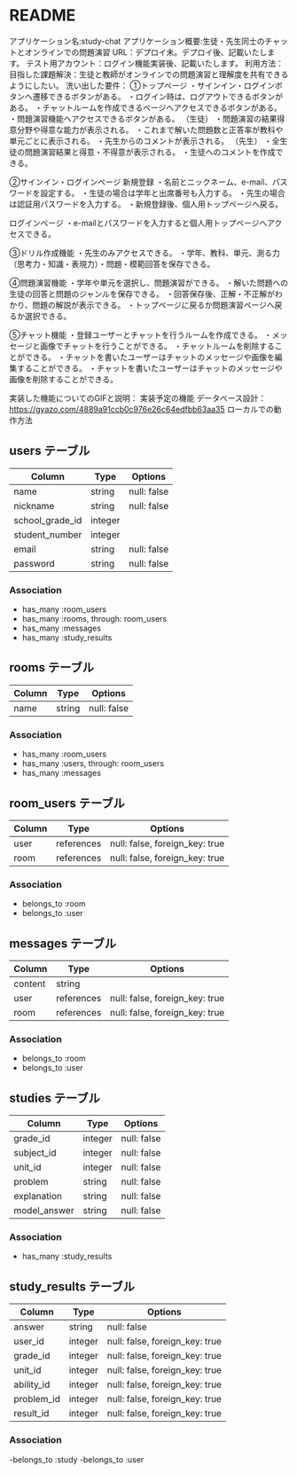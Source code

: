 # README
アプリケーション名:study-chat
アプリケーション概要:生徒・先生同士のチャットとオンラインでの問題演習
URL：デプロイ未。デプロイ後、記載いたします。
テスト用アカウント：ログイン機能実装後、記載いたします。
利用方法：
目指した課題解決：生徒と教師がオンラインでの問題演習と理解度を共有できるようにしたい。
洗い出した要件：
①トップページ
・サインイン・ログインボタンへ遷移できるボタンがある。
・ログイン時は、ログアウトできるボタンがある。
・チャットルームを作成できるページへアクセスできるボタンがある。
・問題演習機能へアクセスできるボタンがある。
（生徒）
・問題演習の結果得意分野や得意な能力が表示される。
・これまで解いた問題数と正答率が教科や単元ごとに表示される。
・先生からのコメントが表示される。
（先生）
・全生徒の問題演習結果と得意・不得意が表示される。
・生徒へのコメントを作成できる。

②サインイン・ログインページ
新規登録
・名前とニックネーム、e-mail、パスワードを設定する。
・生徒の場合は学年と出席番号も入力する。
・先生の場合は認証用パスワードを入力する。
・新規登録後、個人用トップページへ戻る。

ログインページ
・e-mailとパスワードを入力すると個人用トップページへアクセスできる。

③ドリル作成機能
・先生のみアクセスできる。
・学年、教科、単元、測る力（思考力・知識・表現力）・問題・模範回答を保存できる。

④問題演習機能
・学年や単元を選択し、問題演習ができる。
・解いた問題への生徒の回答と問題のジャンルを保存できる。
・回答保存後、正解・不正解がわかり、問題の解説が表示できる。
・トップページに戻るか問題演習ページへ戻るか選択できる。

⑤チャット機能
・登録ユーザーとチャットを行うルームを作成できる。
・メッセージと画像でチャットを行うことができる。
・チャットルームを削除することができる。
・チャットを書いたユーザーはチャットのメッセージや画像を編集することができる。
・チャットを書いたユーザーはチャットのメッセージや画像を削除することができる。

実装した機能についてのGIFと説明：
実装予定の機能
データベース設計：https://gyazo.com/4889a91ccb0c976e26c64edfbb63aa35
ローカルでの動作方法

## users テーブル

| Column          | Type    | Options     |
| --------------- | ------- | ----------- |
| name            | string  | null: false |
| nickname        | string  | null: false |
| school_grade_id | integer |             |
| student_number  | integer |             |
| email           | string  | null: false |
| password        | string  | null: false |

### Association

- has_many :room_users
- has_many :rooms, through: room_users
- has_many :messages
- has_many :study_results

## rooms テーブル

| Column | Type   | Options     |
| ------ | ------ | ----------- |
| name   | string | null: false |

### Association

- has_many :room_users
- has_many :users, through: room_users
- has_many :messages

## room_users テーブル

| Column | Type       | Options                        |
| ------ | ---------- | ------------------------------ |
| user   | references | null: false, foreign_key: true |
| room   | references | null: false, foreign_key: true |

### Association

- belongs_to :room
- belongs_to :user

## messages テーブル

| Column  | Type       | Options                        |
| ------- | ---------- | ------------------------------ |
| content | string     |                                |
| user    | references | null: false, foreign_key: true |
| room    | references | null: false, foreign_key: true |

### Association

- belongs_to :room
- belongs_to :user

## studies テーブル

| Column       | Type    | Options     |
| ------------ | ------- | ----------- |
| grade_id     | integer | null: false |
| subject_id   | integer | null: false |
| unit_id      | integer | null: false |
| problem      | string  | null: false |
| explanation  | string  | null: false |
| model_answer | string  | null: false |

### Association
- has_many :study_results

## study_results テーブル

| Column     | Type    | Options                        |
| ---------- | ------- | ------------------------------ |
| answer     | string  | null: false                    |
| user_id    | integer | null: false, foreign_key: true |
| grade_id   | integer | null: false, foreign_key: true |
| unit_id    | integer | null: false, foreign_key: true |
| ability_id | integer | null: false, foreign_key: true |
| problem_id | integer | null: false, foreign_key: true |
| result_id  | integer | null: false, foreign_key: true |


### Association
-belongs_to :study
-belongs_to :user